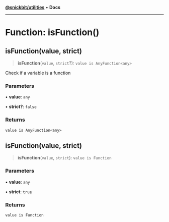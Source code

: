 [**@snickbit/utilities**](../README.md) • **Docs**

***

# Function: isFunction()

## isFunction(value, strict)

> **isFunction**(`value`, `strict`?): `value is AnyFunction<any>`

Check if a variable is a function

### Parameters

• **value**: `any`

• **strict?**: `false`

### Returns

`value is AnyFunction<any>`

## isFunction(value, strict)

> **isFunction**(`value`, `strict`): `value is Function`

### Parameters

• **value**: `any`

• **strict**: `true`

### Returns

`value is Function`
